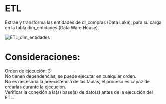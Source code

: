 # ETL  
Extrae y transforma las entidades de dl_compras (Data Lake), para su carga en la tabla dim_entidades (Data Ware House).  

![ETL_dim_entidades](https://github.com/user-attachments/assets/a9537df3-b85f-4627-be1b-46574fffd016)

# Consideraciones:
Orden de ejecución: 3  
No tienen dependencias, se puede ejecutar en cualquier orden.  
No es necesaria la preexistencia de las tablas, el proceso es capaz de crearlas durante la ejecución.  
Verificar la conexión a la(s) base(s) de dato(s) antes de la ejecución del ETL.  

